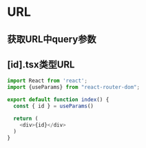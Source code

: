 # URL
## 获取URL中query参数

## [id].tsx类型URL
```typescript jsx
import React from 'react';
import {useParams} from "react-router-dom";

export default function index() {
  const { id } = useParams()

  return (
    <div>{id}</div>
  )
}
```